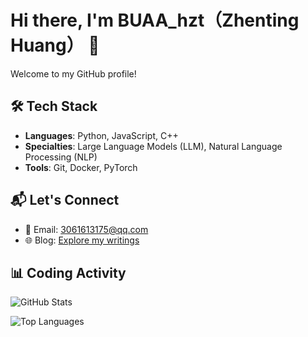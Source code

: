 # Hi there, I'm BUAA_hzt（Zhenting Huang） 👋  

Welcome to my GitHub profile!  

## 🛠 Tech Stack  
- ​**Languages**: Python, JavaScript, C++  
- ​**Specialties**: Large Language Models (LLM), Natural Language Processing (NLP)  
- ​**Tools**: Git, Docker, PyTorch  

## 📬 Let's Connect  
- 📧 Email: [3061613175@qq.com](mailto:3061613175@qq.com)  
- 🌐 Blog: [Explore my writings](https://hztbuaa.github.io/buaa-hzt-app/#/about/)  

## 📊 Coding Activity  
![GitHub Stats](https://github-readme-stats.vercel.app/api?username=hztBUAA&show_icons=true&theme=radical&hide_border=true&bg_color=00000000)

![Top Languages](https://github-readme-stats.vercel.app/api/top-langs/?username=hztBUAA&layout=compact&theme=radical&hide_border=true&bg_color=00000000)
